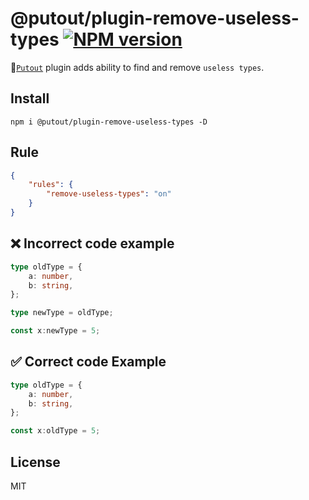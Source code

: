 # @putout/plugin-remove-useless-types [![NPM version][NPMIMGURL]][NPMURL]

[NPMIMGURL]: https://img.shields.io/npm/v/@putout/plugin-remove-useless-types.svg?style=flat&longCache=true
[NPMURL]: https://npmjs.org/package/@putout/plugin-remove-useless-types "npm"

🐊[`Putout`](https://github.com/coderaiser/putout) plugin adds ability to find and remove `useless types`.

## Install

```
npm i @putout/plugin-remove-useless-types -D
```

## Rule

```json
{
    "rules": {
        "remove-useless-types": "on"
    }
}
```

## ❌ Incorrect code example

```ts
type oldType = {
    a: number,
    b: string,
};

type newType = oldType;

const x:newType = 5;
```

## ✅ Correct code Example

```ts
type oldType = {
    a: number,
    b: string,
};

const x:oldType = 5;
```

## License

MIT
